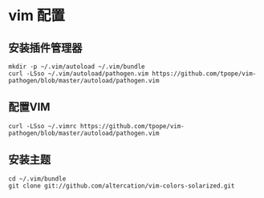 # vim 配置
## 安装插件管理器

```
mkdir -p ~/.vim/autoload ~/.vim/bundle
curl -LSso ~/.vim/autoload/pathogen.vim https://github.com/tpope/vim-pathogen/blob/master/autoload/pathogen.vim
```
 
## 配置VIM
```
curl -LSso ~/.vimrc https://github.com/tpope/vim-pathogen/blob/master/autoload/pathogen.vim
```

## 安装主题
```
cd ~/.vim/bundle
git clone git://github.com/altercation/vim-colors-solarized.git
```